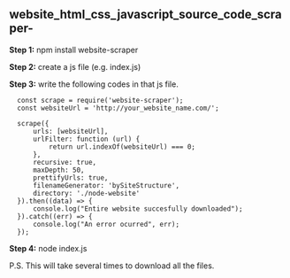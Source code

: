## website_html_css_javascript_source_code_scraper-

**Step 1:**
npm install website-scraper

**Step 2:**
create a js file (e.g. index.js)

**Step 3:**
write the following codes in that js file.
```
  const scrape = require('website-scraper');
  const websiteUrl = 'http://your_website_name.com/';

  scrape({
      urls: [websiteUrl],
      urlFilter: function (url) {
          return url.indexOf(websiteUrl) === 0;
      },
      recursive: true,
      maxDepth: 50,
      prettifyUrls: true,
      filenameGenerator: 'bySiteStructure',
      directory: './node-website'
  }).then((data) => {
      console.log("Entire website succesfully downloaded");
  }).catch((err) => {
      console.log("An error ocurred", err);
  });
```
  **Step 4:**
  node index.js

P.S. This will take several times to download all the files.
